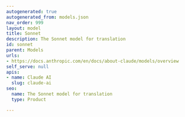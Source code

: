 ```yaml
---
autogenerated: true
autogenerated_from: models.json
nav_order: 999
layout: model
title: Sonnet
description: The Sonnet model for translation
id: sonnet
parent: Models
urls:
- https://docs.anthropic.com/en/docs/about-claude/models/overview
self_serve: null
apis:
- name: Claude AI
  slug: claude-ai
seo:
  name: The Sonnet model for translation
  type: Product

---
```


